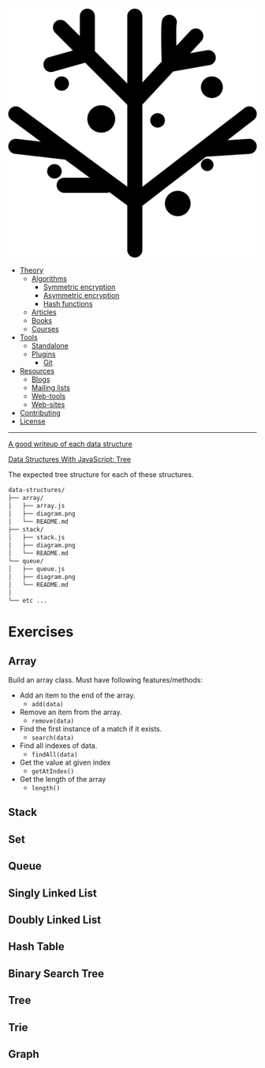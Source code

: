 <p align="center">
  <img src="https://raw.githubusercontent.com/mrpotatoes/computer-science-in-javascript/master/docs/Trie-Data-Structure-with-Strings-at-HiringLibrary-Com.png" alt="Awesome Cryptography">
</p>

- [Theory](#theory)
  - [Algorithms](#algorithms)
    - [Symmetric encryption](#symmetric-encryption)
    - [Asymmetric encryption](#asymmetric-encryption)
    - [Hash functions](#hash-functions)
  - [Articles](#articles)
  - [Books](#books)
  - [Courses](#courses)
- [Tools](#tools)
  - [Standalone](#standalone)
  - [Plugins](#plugins)
    - [Git](#git)
- [Resources](#resources)
  - [Blogs](#blogs)
  - [Mailing lists](#mailing-lists)
  - [Web-tools](#web-tools)
  - [Web-sites](#web-sites)
- [Contributing](#contributing)
- [License](#license)
- - -

[A good writeup of each data structure](https://blog.syncano.io/data-structures-in-javascript/)

[Data Structures With JavaScript: Tree](https://code.tutsplus.com/articles/data-structures-with-javascript-tree--cms-23393)

The expected tree structure for each of these structures.

```
data-structures/
├── array/
│   ├── array.js
│   ├── diagram.png
│   └── README.md
├── stack/
│   ├── stack.js
│   ├── diagram.png
│   └── README.md
└── queue/
│   ├── queue.js
│   ├── diagram.png
│   └── README.md
│
└── etc ...
```

# Exercises
## Array
Build an array class. Must have following features/methods:
* Add an item to the end of the array.
    * `add(data)`
* Remove an item from the array.
    * `remove(data)`
* Find the first instance of a match if it exists.
    * `search(data)`
* Find all indexes of data.
    * `findAll(data)`
* Get the value at given index
    * `getAtIndex()`
* Get the length of the array
    * `length()`

## Stack

## Set

## Queue

## Singly Linked List

## Doubly Linked List

## Hash Table

## Binary Search Tree

## Tree

## Trie

## Graph
